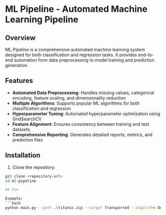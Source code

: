 # ML Pipeline - Automated Machine Learning Pipeline

## Overview

ML Pipeline is a comprehensive automated machine learning system designed for both classification and regression tasks. It provides end-to-end automation from data preprocessing to model training and prediction generation.

## Features

- **Automated Data Preprocessing**: Handles missing values, categorical encoding, feature scaling, and dimensionality reduction
- **Multiple Algorithms**: Supports popular ML algorithms for both classification and regression
- **Hyperparameter Tuning**: Automated hyperparameter optimization using GridSearchCV
- **Feature Alignment**: Ensures consistency between training and test datasets
- **Comprehensive Reporting**: Generates detailed reports, metrics, and prediction files

## Installation

1. Clone the repository:
```bash
git clone <repository-url>
cd ml-pipeline

## Use

Example:
```bash
python main.py --path .\titanic.zip --target Transported --algorithm DecisionTreeClassifier --classification --output_columns PassengerId Transported
